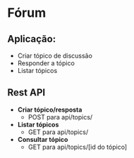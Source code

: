 # Fórum 

## Aplicação:
* Criar tópico de discussão
* Responder a tópico
* Listar tópicos

## Rest API
* <b>Criar tópico/resposta</b>
  - POST    para    api/topics/
* <b>Listar tópicos</b>
  - GET    para     api/topics/
* <b>Consultar tópico</b>
  - GET    para     api/topics/[id do tópico]
